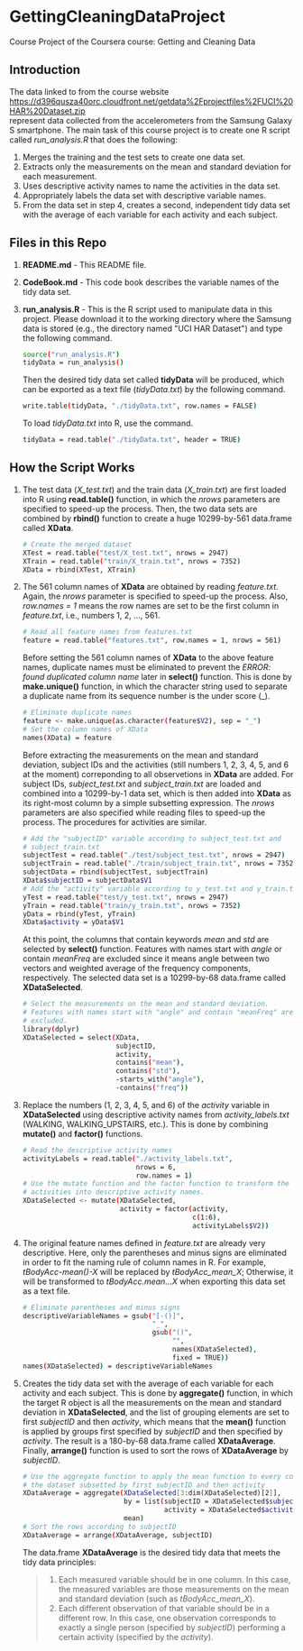 # GettingCleaningDataProject
Course Project of the Coursera course: Getting and Cleaning Data

## Introduction
The data linked to from the course website
<br/>https://d396qusza40orc.cloudfront.net/getdata%2Fprojectfiles%2FUCI%20HAR%20Dataset.zip<br /> represent data collected from the accelerometers from the Samsung Galaxy S smartphone. The main task of this course project is to create one R script called *run_analysis.R* that does the following:
<ol>
<li>Merges the training and the test sets to create one data set.</li>
<li>Extracts only the measurements on the mean and standard deviation for each measurement.</li>
<li>Uses descriptive activity names to name the activities in the data set.</li>
<li>Appropriately labels the data set with descriptive variable names.</li>
<li>From the data set in step 4, creates a second, independent tidy data set with the average of each variable for each activity and each subject.</li>
</ol>

## Files in this Repo
1. **README.md** - This README file.

2. **CodeBook.md** - This code book describes the variable names of the tidy data set.

3. **run_analysis.R** - This is the R script used to manipulate data in this project. Please download it to the working directory where the Samsung data is stored (e.g., the directory named "UCI HAR Dataset") and type the following command.
    ```sh
    source("run_analysis.R")
    tidyData = run_analysis()
    ```
    Then the desired tidy data set called **tidyData** will be produced, which can be exported as a text file (*tidyData.txt*) by the following command.
    ```sh
    write.table(tidyData, "./tidyData.txt", row.names = FALSE)
    ```
    To load *tidyData.txt* into R, use the command.
    ```sh
    tidyData = read.table("./tidyData.txt", header = TRUE)
    ```

## How the Script Works
1. The test data (*X_test.txt*) and the train data (*X_train.txt*) are first loaded into R using **read.table()** function, in which the *nrows* parameters are specified to speed-up the process. Then, the two data sets are combined by **rbind()** function to create a huge 10299-by-561 data.frame called **XData**.
    
    ```sh
    # Create the merged dataset
    XTest = read.table("test/X_test.txt", nrows = 2947)
    XTrain = read.table("train/X_train.txt", nrows = 7352)
    XData = rbind(XTest, XTrain)
    ```
    
2. The 561 column names of **XData** are obtained by reading *feature.txt*. Again, the *nrows* parameter is specified to speed-up the process. Also, *row.names = 1* means the row names are set to be the first column in *feature.txt*, i.e., numbers 1, 2, ..., 561.
    
    ```sh
    # Read all feature names from features.txt
    feature = read.table("features.txt", row.names = 1, nrows = 561)
    ```
    Before setting the 561 column names of **XData** to the above feature names, duplicate names must be eliminated to prevent the *ERROR: found duplicated column name* later in **select()** function. This is done by **make.unique()** function, in which the character string used to separate a duplicate name from its sequence number is the under score (_).
    ```sh
    # Eliminate duplicate names
    feature <- make.unique(as.character(feature$V2), sep = "_")
    # Set the column names of XData
    names(XData) = feature
    ```
    
    Before extracting the measurements on the mean and standard deviation, subject IDs and the activities (still numbers 1, 2, 3, 4, 5, and 6 at the moment) correponding to all observetions in **XData** are added. For subject IDs, *subject_test.txt* and *subject_train.txt* are loaded and combined into a 10299-by-1 data set, which is then added into **XData** as its right-most column by a simple subsetting expression. The *nrows* parameters are also specified while reading files to speed-up the process. The procedures for activities are similar.
    
    ```sh
    # Add the "subjectID" variable according to subject_test.txt and 
    # subject_train.txt
    subjectTest = read.table("./test/subject_test.txt", nrows = 2947)
    subjectTrain = read.table("./train/subject_train.txt", nrows = 7352)
    subjectData = rbind(subjectTest, subjectTrain)
    XData$subjectID = subjectData$V1
    # Add the "activity" variable according to y_test.txt and y_train.txt
    yTest = read.table("test/y_test.txt", nrows = 2947)
    yTrain = read.table("train/y_train.txt", nrows = 7352)
    yData = rbind(yTest, yTrain)
    XData$activity = yData$V1
    ```
    
    At this point, the columns that contain keywords *mean* and *std* are selected by **select()** function. Features with names start with *angle* or contain *meanFreq* are excluded since it means angle between two vectors and weighted average of the frequency components, respectively. The selected data set is a 10299-by-68 data.frame called **XDataSelected**.
    
    ```sh
    # Select the measurements on the mean and standard deviation.
    # Features with names start with "angle" and contain "meanFreq" are 
    # excluded.
    library(dplyr)
    XDataSelected = select(XData, 
                           subjectID, 
                           activity, 
                           contains("mean"), 
                           contains("std"),
                           -starts_with("angle"),
                           -contains("freq"))
    ```
    
3. Replace the numbers (1, 2, 3, 4, 5, and 6) of the *activity* variable in **XDataSelected** using descriptive activity names from *activity_labels.txt* (WALKING, WALKING_UPSTAIRS, etc.). This is done by combining **mutate()** and **factor()** functions.
    
    ```sh
    # Read the descriptive activity names
    activityLabels = read.table("./activity_labels.txt",
                                nrows = 6,
                                row.names = 1)
    # Use the mutate function and the factor function to transform the 
    # activities into descriptive activity names.
    XDataSelected <- mutate(XDataSelected, 
                            activity = factor(activity, 
                                              c(1:6), 
                                              activityLabels$V2))
    ```
4. The original feature names defined in *feature.txt* are already very descriptive. Here, only the parentheses and minus signs are eliminated in order to fit the naming rule of column names in R. For example, *tBodyAcc-mean()-X* will be replaced by *tBodyAcc_mean_X*; Otherwise, it will be transformed to *tBodyAcc.mean...X* when exporting this data set as a text file.
    
    ```sh
    # Eliminate parentheses and minus signs
    descriptiveVariableNames = gsub("[-()]",
                                    "_",
                                    gsub("()",
                                         "", 
                                         names(XDataSelected),
                                         fixed = TRUE))
    names(XDataSelected) = descriptiveVariableNames
    ```
    
5. Creates the tidy data set with the average of each variable for each activity and each subject. This is done by **aggregate()** function, in which the target R object is all the measurements on the mean and standard deviation in **XDataSelected**, and the list of grouping elements are set to first *subjectID* and then *activity*, which means that the **mean()** function is applied by groups first specified by *subjectID* and then specified by *activity*. The result is a 180-by-68 data.frame called **XDataAverage**. Finally, **arrange()** function is used to sort the rows of **XDataAverage** by *subjectID*.
    
    ```sh
    # Use the aggregate function to apply the mean function to every column in
    # the dataset subsetted by first subjectID and then activity
    XDataAverage = aggregate(XDataSelected[3:dim(XDataSelected)[2]], 
                             by = list(subjectID = XDataSelected$subjectID, 
                                       activity = XDataSelected$activity), 
                             mean)
    # Sort the rows according to subjectID
    XDataAverage = arrange(XDataAverage, subjectID)
    ```
    
    The data.frame **XDataAverage** is the desired tidy data that meets the tidy data principles:
    > 1. Each measured variable should be in one column. In this case, the measured variables are those measurements on the mean and standard deviation (such as *tBodyAcc_mean_X*).
    > 2. Each different observation of that variable should be in a different row. In this case, one observation corresponds to exactly a single person (specified by *subjectID*) performing a certain activity (specified by the *activity*).
